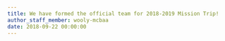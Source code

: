 ```yaml
---
title: We have formed the official team for 2018-2019 Mission Trip!
author_staff_member: wooly-mcbaa
date: 2018-09-22 00:00:00
---
```


